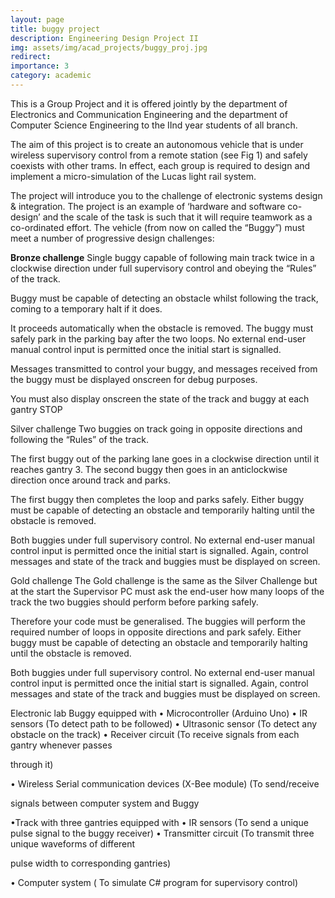```yaml
---
layout: page
title: buggy project
description: Engineering Design Project II
img: assets/img/acad_projects/buggy_proj.jpg
redirect:
importance: 3
category: academic
---
```



This is a Group Project and it is offered jointly by the department of Electronics and Communication Engineering and the department of Computer Science Engineering to the IInd year students of all branch.

The aim of this project is to create an autonomous vehicle that is under wireless supervisory control from a remote station (see Fig 1) and safely coexists with other trams. In effect, each group is required to design and implement a micro-simulation of the Lucas light rail system.

The project will introduce you to the challenge of electronic systems design & integration. The project is an example of ‘hardware and software co-design’ and the scale of the task is such that it will require teamwork as a co-ordinated effort. The vehicle (from now on called the “Buggy”) must meet a number of progressive design challenges:

**Bronze challenge**
Single buggy capable of following main track twice in a clockwise direction
under full supervisory control and obeying the “Rules” of the track.

Buggy must be capable of detecting an obstacle whilst following the track,
coming to a temporary halt if it does.

It proceeds automatically when the obstacle is removed. The buggy must
safely park in the parking bay after the two loops. No external end-user
manual control input is permitted once the initial start is signalled.

Messages transmitted to control your buggy, and messages received from the
buggy must be displayed onscreen for debug purposes.

You must also display onscreen the state of the track and buggy at each gantry STOP


Silver challenge
Two buggies on track going in opposite directions and following the “Rules” of
the track.

The first buggy out of the parking lane goes in a clockwise direction until it
reaches gantry 3. The second buggy then goes in an anticlockwise direction
once around track and parks.

The first buggy then completes the loop and parks safely. Either buggy must be
capable of detecting an obstacle and temporarily halting until the obstacle is
removed.

Both buggies under full supervisory control. No external end-user manual
control input is permitted once the initial start is signalled. Again, control
messages and state of the track and buggies must be displayed on screen.



Gold challenge
The Gold challenge is the same as the Silver Challenge but at the start the
Supervisor PC must ask the end-user how many loops of the track the two buggies
should perform before parking safely.

Therefore your code must be generalised. The buggies will perform the required
number of loops in opposite directions and park safely. Either buggy must be
capable of detecting an obstacle and temporarily halting until the obstacle is
removed.

Both buggies under full supervisory control. No external end-user manual control
input is permitted once the initial start is signalled. Again, control messages and
state of the track and buggies must be displayed on screen.

Electronic lab
Buggy equipped with
• Microcontroller (Arduino Uno)
• IR sensors (To detect path to be followed)
• Ultrasonic sensor (To detect any obstacle on the track)
• Receiver circuit (To receive signals from each gantry whenever passes

through it)

• Wireless Serial communication devices (X-Bee module) (To send/receive

signals between computer system and Buggy

•Track with three gantries equipped with
• IR sensors (To send a unique pulse signal to the buggy receiver)
• Transmitter circuit (To transmit three unique waveforms of different

pulse width to corresponding gantries)

• Computer system ( To simulate C# program for supervisory control)
